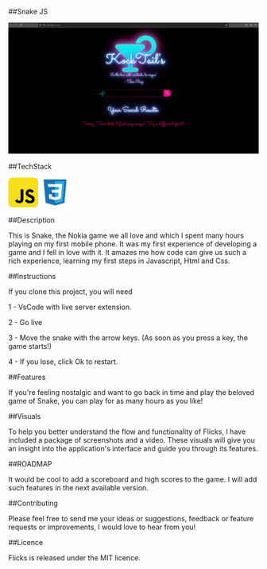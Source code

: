 ##Snake JS 

![image](https://github.com/G-don/CockTails-singlePageAplication/blob/main/cocktails/VISUALS/7.png)

##TechStack

<p align="left">
<img src="https://github.com/Drete457/Drete457/blob/master/icons/javascript-original.svg" alt="javascript" width="60" height="60"/>
<img src="https://github.com/Drete457/Drete457/blob/master/icons/css3-original-wordmark.svg" alt="css3" width="60" height="60"/>
</p>


##Description

This is Snake, the Nokia game we all love and which I spent many hours playing on my first mobile phone. It was my first experience of developing a game and I fell in love with it. It amazes me how code can give us such a rich experience, learning my first steps in Javascript, Html and Css.

##Instructions

If you clone this project, you will need

1 - VsCode with live server extension.

2 - Go live 

3 - Move the snake with the arrow keys. (As soon as you press a key, the game starts!)

4 - If you lose, click Ok to restart. 

##Features

If you're feeling nostalgic and want to go back in time and play the beloved game of Snake, you can play for as many hours as you like! 

##Visuals

To help you better understand the flow and functionality of Flicks, I have included a package of screenshots and a video. These visuals will give you an insight into the application's interface and guide you through its features.

##ROADMAP

It would be cool to add a scoreboard and high scores to the game. I will add such features in the next available version.

##Contributing

Please feel free to send me your ideas or suggestions, feedback or feature requests or improvements, I would love to hear from you! 

##Licence

Flicks is released under the MIT licence. 
